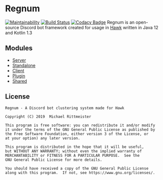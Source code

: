 # Regnum
[![Maintainability](https://api.codeclimate.com/v1/badges/ffd13d151ce1c7bf6a8b/maintainability)](https://codeclimate.com/github/DRSchlaubi/regnum/maintainability) [![Build Status](https://ci.hawkbot.cc/api/badges/HawkDiscord/regnum/status.svg)](https://ci.hawkbot.cc/HawkDiscord/regnum) [![Codacy Badge](https://api.codacy.com/project/badge/Grade/2949f44205624ccbb36107f70b3f7a73)](https://www.codacy.com/app/DRSchlaubi/regnum?utm_source=github.com&amp;utm_medium=referral&amp;utm_content=DRSchlaubi/regnum&amp;utm_campaign=Badge_Grade)
Regnum is an open-source Discord bot framework created for usage in [Hawk](https://github.com/HawkDiscord/Bot) written in Java 12 and Kotlin 1.3
## Modules
 - [Server](https://github.com/HawkDiscord/regnum/tree/master/server)
 - [Standalone](https://github.com/HawkDiscord/regnum/tree/master/standalone)
 - [Client](https://github.com/HawkDiscord/regnum/tree/master/client)
 - [Plugin](https://github.com/HawkDiscord/regnum/tree/master/plugin)
 - [Shared](https://github.com/HawkDiscord/regnum/tree/master/shared)
## License
```text
Regnum - A Discord bot clustering system made for Hawk 

Copyright (C) 2019  Michael Rittmeister

This program is free software: you can redistribute it and/or modify
it under the terms of the GNU General Public License as published by
the Free Software Foundation, either version 3 of the License, or
at your option) any later version.

This program is distributed in the hope that it will be useful,
but WITHOUT ANY WARRANTY; without even the implied warranty of
MERCHANTABILITY or FITNESS FOR A PARTICULAR PURPOSE.  See the
GNU General Public License for more details.

You should have received a copy of the GNU General Public License
along with this program.  If not, see https://www.gnu.org/licenses/.
```